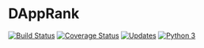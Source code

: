 # DAppRank

[![Build Status](https://travis-ci.org/Bit03/gluon.svg?branch=master)](https://travis-ci.org/Bit03/gluon)
[![Coverage Status](https://coveralls.io/repos/github/Bit03/gluon/badge.svg?branch=master)](https://coveralls.io/github/Bit03/gluon?branch=master)
[![Updates](https://pyup.io/repos/github/Bit03/gluon/shield.svg)](https://pyup.io/repos/github/Bit03/gluon/)
[![Python 3](https://pyup.io/repos/github/Bit03/gluon/python-3-shield.svg)](https://pyup.io/repos/github/Bit03/gluon/)
